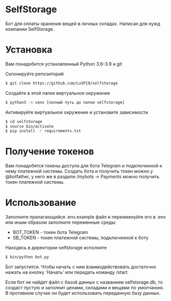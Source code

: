 # SelfStorage
Бот для оплаты хранения вещей в личных складах. Написан для нужд компании SelfStorage.

# Установка
Вам понадобится установленный Python 3.6-3.9 и git

Склонируйте репозиторий
```bash
$ git clone https://github.com/LuSP19/selfstorage
```

Создайте в этой папке виртуальное окружение
```bash
$ python3 -m venv [полный путь до папки selfstorage]
```

Активируйте виртуальное окружение и установите зависимости
```bash
$ cd selfstorage
$ source bin/activate
$ pip install -r requirements.txt
```

# Получение токенов
Вам понадобятся токены доступа для бота Telegram и подключенной к нему платежной системы. Создать бота и получить токен можно у @botfather, у него же в разделе /mybots -> Payments можно получить токен платежной системы.

# Использование
Заполните прилагающийся .env.example файл и переименуйте его в .env или иным образом заполните переменные среды:
* BOT_TOKEN - токен бота Telegram
* SB_TOKEN - токен платежной системы, подключенной к боту

Находясь в директории selfstorage исполните
```bash
$ bin/python bot.py
```
Бот запустится. Чтобы начать с ним взаимодействовать достаточно нажать на кнопку 'Начать' или передать команду /start.

Если бот не найдет файл с базой данных с названием selfstorage.db, то создаст пустую и заполнит ценами, складами и вещами по умолчанию. В противном случае он будет использовать переданную базу данных.










